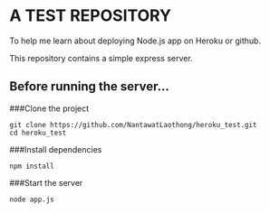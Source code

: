 # A TEST REPOSITORY

To help me learn about deploying Node.js app on Heroku or github.

This repository contains a simple express server. 

## Before running the server...

###Clone the project

	git clone https://github.com/NantawatLaothong/heroku_test.git
	cd heroku_test
	
###Install dependencies 

	npm install
	
###Start the server 

	node app.js
	
